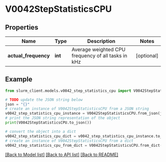 # V0042StepStatisticsCPU


## Properties

Name | Type | Description | Notes
------------ | ------------- | ------------- | -------------
**actual_frequency** | **int** | Average weighted CPU frequency of all tasks in kHz | [optional] 

## Example

```python
from slurm_client.models.v0042_step_statistics_cpu import V0042StepStatisticsCPU

# TODO update the JSON string below
json = "{}"
# create an instance of V0042StepStatisticsCPU from a JSON string
v0042_step_statistics_cpu_instance = V0042StepStatisticsCPU.from_json(json)
# print the JSON string representation of the object
print(V0042StepStatisticsCPU.to_json())

# convert the object into a dict
v0042_step_statistics_cpu_dict = v0042_step_statistics_cpu_instance.to_dict()
# create an instance of V0042StepStatisticsCPU from a dict
v0042_step_statistics_cpu_from_dict = V0042StepStatisticsCPU.from_dict(v0042_step_statistics_cpu_dict)
```
[[Back to Model list]](../README.md#documentation-for-models) [[Back to API list]](../README.md#documentation-for-api-endpoints) [[Back to README]](../README.md)


